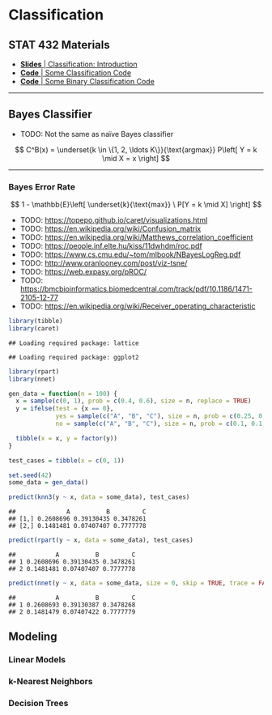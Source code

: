 # Classification

## STAT 432 Materials

- [**Slides** | Classification: Introduction](https://fall-2019.stat432.org/slides/classification.pdf)
- [**Code** | Some Classification Code](https://fall-2019.stat432.org/misc/some-class-code-for-class.R)
- [**Code** | Some Binary Classification Code](https://fall-2019.stat432.org/misc/some-binary-class-code-for-class.R)

***

## Bayes Classifier

- TODO: Not the same as naïve Bayes classifier

$$
C^B(x) = \underset{k \in \{1, 2, \ldots K\}}{\text{argmax}} P\left[ Y = k \mid X = x \right]
$$

***

### Bayes Error Rate

$$
1 - \mathbb{E}\left[ \underset{k}{\text{max}} \ P[Y = k \mid X] \right]
$$

- TODO: https://topepo.github.io/caret/visualizations.html
- TODO: https://en.wikipedia.org/wiki/Confusion_matrix
- TODO: https://en.wikipedia.org/wiki/Matthews_correlation_coefficient
- TODO: https://people.inf.elte.hu/kiss/11dwhdm/roc.pdf
- TODO: https://www.cs.cmu.edu/~tom/mlbook/NBayesLogReg.pdf
- TODO: http://www.oranlooney.com/post/viz-tsne/
- TODO: https://web.expasy.org/pROC/
- TODO: https://bmcbioinformatics.biomedcentral.com/track/pdf/10.1186/1471-2105-12-77
- TODO: https://en.wikipedia.org/wiki/Receiver_operating_characteristic


```r
library(tibble)
library(caret)
```

```
## Loading required package: lattice
```

```
## Loading required package: ggplot2
```

```r
library(rpart)
library(nnet)
```


```r
gen_data = function(n = 100) {
  x = sample(c(0, 1), prob = c(0.4, 0.6), size = n, replace = TRUE)
  y = ifelse(test = {x == 0},
             yes = sample(c("A", "B", "C"), size = n, prob = c(0.25, 0.50, 0.25), replace = TRUE),
             no = sample(c("A", "B", "C"), size = n, prob = c(0.1, 0.1, 0.4) / 0.6, replace = TRUE))

  tibble(x = x, y = factor(y))
}

test_cases = tibble(x = c(0, 1))

set.seed(42)
some_data = gen_data()

predict(knn3(y ~ x, data = some_data), test_cases)
```

```
##              A          B         C
## [1,] 0.2608696 0.39130435 0.3478261
## [2,] 0.1481481 0.07407407 0.7777778
```

```r
predict(rpart(y ~ x, data = some_data), test_cases)
```

```
##           A          B         C
## 1 0.2608696 0.39130435 0.3478261
## 2 0.1481481 0.07407407 0.7777778
```

```r
predict(nnet(y ~ x, data = some_data, size = 0, skip = TRUE, trace = FALSE), test_cases)
```

```
##           A          B         C
## 1 0.2608693 0.39130387 0.3478268
## 2 0.1481479 0.07407422 0.7777779
```

## Modeling

### Linear Models

### k-Nearest Neighbors

### Decision Trees
